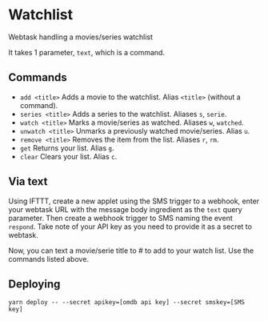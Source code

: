 # Watchlist

Webtask handling a movies/series watchlist

It takes 1 parameter, `text`, which is a command.

## Commands
* `add <title>` Adds a movie to the watchlist. Alias `<title>` (without a command).
* `series <title>` Adds a series to the watchlist. Aliases `s`, `serie`.
* `watch <title>` Marks a movie/series as watched. Aliases `w`, `watched`.
* `unwatch <title>` Unmarks a previously watched movie/series. Alias `u`.
* `remove <title>` Removes the item from the list. Aliases `r`, `rm`.
* `get` Returns your list. Alias `g`.
* `clear` Clears your list. Alias `c`.

## Via text
Using IFTTT, create a new applet using the SMS trigger to a webhook, enter your webtask URL with the message body ingredient as the `text` query parameter. Then create a webhook trigger to SMS naming the event `respond`. Take note of your API key as you need to provide it as a secret to webtask.

Now, you can text a movie/serie title to # to add to your watch list. Use the commands listed above.

## Deploying
```
yarn deploy -- --secret apikey=[omdb api key] --secret smskey=[SMS key]
```
